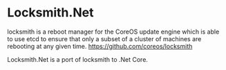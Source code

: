 # Locksmith.Net

locksmith is a reboot manager for the CoreOS update engine which is able to use
etcd to ensure that only a subset of a cluster of machines are rebooting
at any given time. https://github.com/coreos/locksmith

Locksmith.Net is a port of locksmith to .Net Core.

